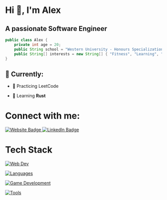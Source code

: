 # Hi 👋, I'm Alex
## A passionate Software Engineer

```java
public class Alex {
    private int age = 20;
    public String school = "Western University - Honours Specialization in Computer Science Minor in Software Engineering"
    public String[] interests = new String[] { "Fitness", "Learning", "Web Development", "Blockchain", "Artificial Intelligence" }
}
```

## :round_pushpin: Currently:

- 🔭 Practicing LeetCode

- 🌱 Learning **Rust**

# Connect with me:
<a href="https://alexnham.com" target="_blank">
  <img src="https://img.shields.io/badge/website-000000?style=for-the-badge&logo=About.me&logoColor=white" alt="Website Badge">
</a>

<a href="https://www.linkedin.com/in/alex-nham/" target="_blank">
  <img src="https://img.shields.io/badge/LinkedIn-0077B5?style=for-the-badge&logo=linkedin&logoColor=white" alt="LinkedIn Badge">
</a>




# Tech Stack
[![Web Dev](https://skillicons.dev/icons?i=html,css,js,ts,mongodb,express,react,nodejs,tailwind,next,mysql&theme=dark)](https://skillicons.dev)

[![Languages](https://skillicons.dev/icons?i=java,python,cpp,c&theme=dark)](https://skillicons.dev)

[![Game Development](https://skillicons.dev/icons?i=unreal,cs,godot&theme=dark)](https://skillicons.dev)

[![Tools](https://skillicons.dev/icons?i=vscode,postman,heroku,github,figma,eclipse,docker&theme=dark)](https://skillicons.dev)




